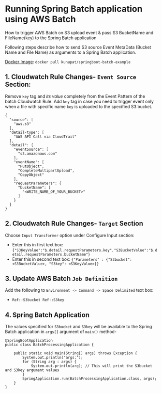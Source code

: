 # Running Spring Batch application using AWS Batch 
How to trigger AWS Batch on S3 upload event & pass S3 BucketName and FileName(key) to the Spring Batch application

Following steps describe how to send S3 source Event MetaData (Bucket Name and File Name) as arguments to a Spring Batch application.

[Docker Image][1]: `docker pull kunupat/springboot-batch-example`

## 1. Cloudwatch Rule Changes- `Event Source` Section:
Remove `key` tag and *its value* completely from the Event Pattern of the batch Cloudwatch Rule. Add `key` tag in case you need to trigger event only when a file with specific name `key` is uploaded to the specified S3 bucket.
  
```
{
  "source": [
    "aws.s3"
  ],
  "detail-type": [
    "AWS API Call via CloudTrail"
  ],
  "detail": {
    "eventSource": [
      "s3.amazonaws.com"
    ],
    "eventName": [
      "PutObject",
      "CompleteMultipartUpload",
      "CopyObject"
    ],
    "requestParameters": {
      "bucketName": [
        "<WRITE_NAME_OF_YOUR_BUCKET>"
      ]
    }
  }
}
```

## 2. Cloudwatch Rule Changes- `Target` Section 
Choose `Input Transformer` option under Configure Input section:
 - Enter this in first text box: `{"S3KeyValue":"$.detail.requestParameters.key","S3BucketValue":"$.detail.requestParameters.bucketName"}`
 - Enter this in second text box: `{"Parameters" : {"S3bucket": <S3BucketValue>, "S3key": <S3KeyValue>}}`
 
## 3. Update AWS Batch `Job Definition`
Add the following to `Environment -> Command -> Space Delimited` text box: 
 - `Ref::S3bucket Ref::S3key`
 
## 4. Spring Batch Application
The values specified for `S3bucket` and `S3key` will be available to the Spring Batch application in `args[]` argument of `main()` method-

```
@SpringBootApplication
public class BatchProcessingApplication {

    public static void main(String[] args) throws Exception {
    	System.out.println("args:");
    	for (String arg : args) {
			System.out.println(arg); // This will print the S3bucket and S3key argument values
		}
        SpringApplication.run(BatchProcessingApplication.class, args);
    }
}
```

[1]: https://hub.docker.com/repository/docker/kunupat/springboot-batch-example
